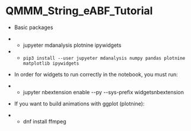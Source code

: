# QMMM_String_eABF_Tutorial

- Basic packages

- - jupyeter mdanalysis plotnine ipywidgets 

- - `pip3 install --user jupyeter mdanalysis numpy pandas plotnine matplotlib ipywidgets`

- In order for widgets to run correctly in the notebook, you must run:

- - jupyter nbextension enable --py --sys-prefix widgetsnbextension

- If you want to build animations with ggplot (plotnine):

- - dnf install ffmpeg

